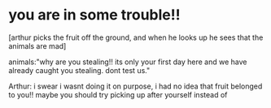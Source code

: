 # you are in some trouble!!

[arthur picks the fruit off the ground, and when he looks up he sees that the animals are mad]

animals:"why are you stealing!! its only your first day here and we have already caught you stealing. dont test us."

Arthur: i swear i wasnt doing it on purpose, i had no idea that fruit belonged to you!! maybe you should try picking up after yourself instead of 
